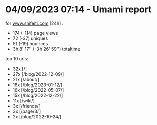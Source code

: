 # 04/09/2023 07:14 - Umami report
for www.shifeiti.com [24h] :

 - 174 (-114) page views
 - 72 (-37) uniques
 - 51 (-19) bounces
 - 3h 8' 17'' (-3h 26' 59'') totaltime


top 10 urls:
 - 32x [/]
 - 27x [/blog/2022-12-09/]
 - 21x [/about/]
 - 18x [/blog/2023-01-12/]
 - 16x [/blog/2022-05-07/]
 - 15x [/blog/2022-12-22/]
 - 11x [/wiki/]
 - 3x [/friends/]
 - 3x [/page/3/]
 - 2x [/blog/2022-10-24/]


